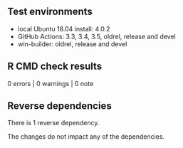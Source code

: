 ## Test environments
* local Ubuntu 18.04 install: 4.0.2
* GitHub Actions: 3.3, 3.4, 3.5, oldrel, release and devel
* win-builder: oldrel, release and devel

## R CMD check results

0 errors | 0 warnings | 0 note

## Reverse dependencies

There is 1 reverse dependency. 

The changes do not impact any of the dependencies.
